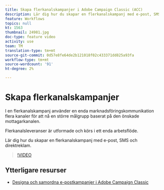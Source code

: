 ```yaml
---
title: Skapa flerkanalskampanjer i Adobe Campaign Classic (ACC)
description: Lär dig hur du skapar en flerkanalskampanj med e-post, SMS och direktreklam.
feature: Workflows
topics: null
kt: 1563
thumbnail: 24981.jpg
doc-type: feature video
activity: use
team: TM
translation-type: tm+mt
source-git-commit: 0d57e8fe64de2b121018f02c433371dd825a93fa
workflow-type: tm+mt
source-wordcount: '91'
ht-degree: 2%

---
```



# Skapa flerkanalskampanjer

I en flerkanalskampanj använder en enda marknadsföringskommunikation flera kanaler för att nå en större målgrupp baserat på den önskade mottagarkanalen.

Flerkanalsleveranser är utformade och körs i ett enda arbetsflöde.

Lär dig hur du skapar en flerkanalskampanj med e-post, SMS och direktreklam.

>[!VIDEO](https://video.tv.adobe.com/v/24981?quality=12)

## Ytterligare resurser

* [Designa och samordna e-postkampanjer i Adobe Campaign Classic](https://helpx.adobe.com/campaign/classic/how-to/design-orchestrate-email-campaigns-in-campaign-classic.html)

